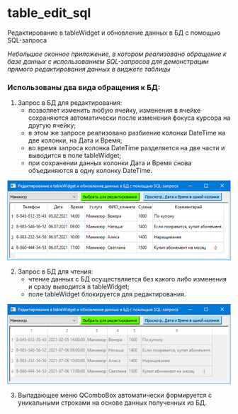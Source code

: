 # table_edit_sql
Редактирование в tableWidget и обновление данных в БД с помощью SQL-запроса

_Небольшое оконное приложение, в котором реализовано обращение к базе данных с использованием SQL-запросов для демонстрации прямого редактирования данных в виджете таблицы_

### Использованы два вида обращения к БД:

1) Запрос в БД для редактирования:
    * позволяет изменить любую ячейку, изменения в ячейке сохраняются автоматически после изменения фокуса курсора на другую ячейку;
    * в этом же запросе реализовано разбиение колонки DateTime на две колонки, на Дата и Время;
    * во время запроса колонка DateTime разделяется на две части и выводится в поле tableWidget;
    * при сохранении данных колонки Дата и Время снова объединяются в одну колонку DateTime.

![Image alt](https://github.com/da-fomin/table_edit_sql/blob/master/image/Edit.png)


2) Запрос в БД для чтения:
    * чтение данных с БД осуществляется без какого либо изменения и сразу выводится в tableWidget;
    * поле tableWidget блокируется для редактирования.

![Image alt](https://github.com/da-fomin/table_edit_sql/blob/master/image/Read.png)


3) Выпадающее меню QComboBox автоматически формируется с уникальными строками на основе данных полученных из БД.